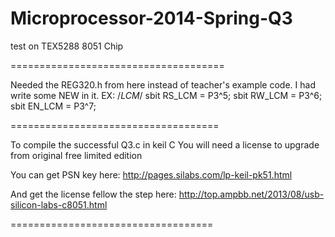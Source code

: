 Microprocessor-2014-Spring-Q3
=====================================

test on TEX5288  8051 Chip

=====================================

Needed the REG320.h from here instead of teacher's example code.
I had write some NEW in it.
EX:
    /*LCM*/
    sbit RS_LCM	= P3^5;
    sbit RW_LCM	= P3^6;
    sbit EN_LCM	= P3^7;

====================================

To compile the successful Q3.c in keil C
You will need a license to upgrade from original free limited edition

You can get PSN key here:
http://pages.silabs.com/lp-keil-pk51.html

And get the license fellow the step here:
http://top.ampbb.net/2013/08/usb-silicon-labs-c8051.html

===================================

